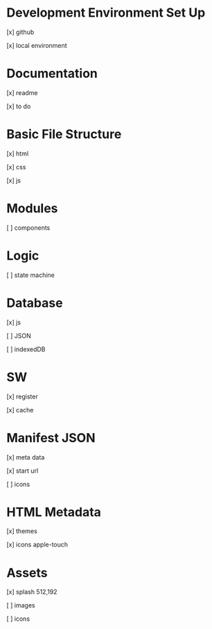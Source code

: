 # Development Environment Set Up

[x] github

[x] local environment

# Documentation

[x] readme

[x] to do

# Basic File Structure

[x] html

[x] css

[x] js

# Modules

[ ] components

# Logic

[ ] state machine

# Database

[x] js

[ ] JSON

[ ] indexedDB

# SW

[x] register

[x] cache

# Manifest JSON

[x] meta data

[x] start url

[ ] icons

# HTML Metadata

[x] themes

[x] icons apple-touch

# Assets

[x] splash 512,192

[ ] images

[ ] icons
